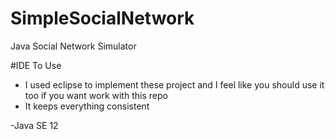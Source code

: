 # SimpleSocialNetwork
Java Social Network Simulator

#IDE To Use

 - I used eclipse to implement these project and I feel like you should use it  too if you want work with this repo
 - It keeps everything consistent
 
 -Java SE 12
